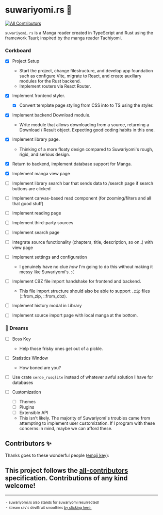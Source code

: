# suwariyomi.rs :crab:

<!-- ALL-CONTRIBUTORS-BADGE:START - Do not remove or modify this section -->

[![All Contributors](https://img.shields.io/badge/all_contributors-0-orange.svg?style=flat-square)](#contributors-)

<!-- ALL-CONTRIBUTORS-BADGE:END -->

`suwariyomi.rs` is a Manga reader created in TypeScript and Rust using the framework Tauri; inspired by the manga reader Tachiyomi.

### Corkboard

-   [x] Project Setup

    -   Start the project, change filestructure, and
        develop app foundation such as configure Vite,
        migrate to React, and create auxiliary modules
        for the Rust backend.
    -   Implement routers via React Router.

-   [x] Implement frontend styler.

    -   [x] Convert template page styling from CSS into to TS using the
            styler.

-   [x] Implement backend Download module.

    -   Write module that allows downloading from a source, returning a Download / Result object. Expecting good coding habits in this one.

-   [x] Implement library page.

    -   Thinking of a more floaty design compared to Suwariyomi's rough, rigid,
        and serious design.

-   [x] Return to backend, implement database support for Manga.

-   [x] Implement manga view page

-   [ ] Implement library search bar that sends data to /search page if search buttons are clicked

-   [ ] Implement canvas-based read component (for zooming/filters and all that good stuff)

-   [ ] Implement reading page

-   [ ] Implement third-party sources

-   [ ] Implement search page

-   [ ] Integrate source functionality (chapters, title, description, so on..) with view page

-   [ ] Implement settings and configuration

    -   I genuinely have no clue _how_ I'm going to do this without making it messy like Suwariyomi's. :(

-   [ ] Implement CBZ file import handshake for frontend and backend.

    -   This file import structure should also be able to support `.zip` files (::from_zip, ::from_cbz).

-   [ ] Implement history modal in Library

-   [ ] Implement source import page with local manga at the bottom.

### 💭 Dreams

-   [ ] Boss Key

    -   Help those frisky ones get out of a pickle.

-   [ ] Statistics Window

    -   How boned are you?

-   [ ] Use crate `serde_rusqlite` instead of whatever awful solution I have for databases

-   [ ] Customization

    -   [ ] Themes
    -   [ ] Plugins
    -   [ ] Extensible API

    -   This isn't likely. The majority of Suwariyomi's troubles came from
        attempting to implement user customization. If I program with these
        concerns in mind, maybe we can afford these.

<!--
1. No committing changes to both frontend and backend at the same time.
2. When committing to a side, prefix with either [frontend] or [backend].

-->

## Contributors ✨

Thanks goes to these wonderful people ([emoji key](https://allcontributors.org/docs/en/emoji-key)):

<!-- ALL-CONTRIBUTORS-LIST:START - Do not remove or modify this section -->
<!-- prettier-ignore-start -->
<!-- markdownlint-disable -->
<!-- markdownlint-restore -->
<!-- prettier-ignore-end -->

<!-- ALL-CONTRIBUTORS-LIST:END -->

## This project follows the [all-contributors](https://github.com/all-contributors/all-contributors) specification. Contributions of any kind welcome!

---

<sup>
   ・suwariyomi.rs also stands for suwariyomi resurrected! <br />
   ・stream rav's devilfruit smoothies <u><a href=https://open.spotify.com/track/4BfvLwWWzENjV4lMV51nH0?si=41228558fd3e4142>by clicking here.</a></u>
